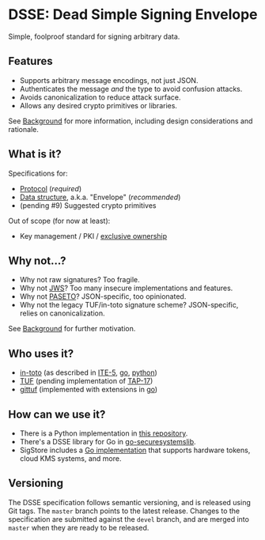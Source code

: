 # DSSE: Dead Simple Signing Envelope

Simple, foolproof standard for signing arbitrary data.

## Features

*   Supports arbitrary message encodings, not just JSON.
*   Authenticates the message *and* the type to avoid confusion attacks.
*   Avoids canonicalization to reduce attack surface.
*   Allows any desired crypto primitives or libraries.

See [Background](background.md) for more information, including design
considerations and rationale.

## What is it?

Specifications for:

*   [Protocol](protocol.md) (*required*)
*   [Data structure](envelope.md), a.k.a. "Envelope" (*recommended*)
*   (pending #9) Suggested crypto primitives

Out of scope (for now at least):

*   Key management / PKI /
    [exclusive ownership](https://www.bolet.org/~pornin/2005-acns-pornin+stern.pdf)

## Why not...?

*   Why not raw signatures? Too fragile.
*   Why not [JWS](https://tools.ietf.org/html/rfc7515)? Too many insecure
    implementations and features.
*   Why not [PASETO](https://paseto.io)? JSON-specific, too opinionated.
*   Why not the legacy TUF/in-toto signature scheme? JSON-specific, relies on
    canonicalization.

See [Background](background.md) for further motivation.

## Who uses it?

<!-- Reminder: once in-toto and TUF switch to this new format, update the rest
of the docs that currently reference the old format as "current", "existing",
etc. -->

*   [in-toto](https://in-toto.io) (as described in [ITE-5](https://github.com/in-toto/ITE/blob/master/ITE/5/README.adoc), [go](https://github.com/in-toto/go-witness/tree/main/dsse), [python](https://github.com/in-toto/in-toto/blob/d8fa07f5c3c3e052319b1a9b0c06408cdf5b5185/in_toto/common_args.py#L170))
*   [TUF](https://theupdateframework.io) (pending implementation of [TAP-17](https://github.com/theupdateframework/taps/pull/138))
*   [gittuf](https://gittuf.dev) (implemented with extensions in [go](https://github.com/gittuf/gittuf/tree/main/internal/third_party/go-securesystemslib/dsse))

## How can we use it?

* There is a Python implementation in [this repository](implementation/).
* There's a DSSE library for Go in [go-securesystemslib](https://github.com/secure-systems-lab/go-securesystemslib/tree/main/dsse).
* SigStore includes a [Go implementation](https://github.com/sigstore/sigstore/tree/main/pkg/signature/dsse)
  that supports hardware tokens, cloud KMS systems, and more.

## Versioning

The DSSE specification follows semantic versioning, and is released using Git
tags. The `master` branch points to the latest release. Changes to the
specification are submitted against the `devel` branch, and are merged into
`master` when they are ready to be released.
